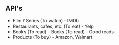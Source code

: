 ## API's

- Film / Series (To watch) - IMDb 
- Restaurants, cafes, etc. (To eat) -  Yelp
- Books (To read) - Books (To read) - Good reads
- Products (To buy) - Amazon, Walmart 
